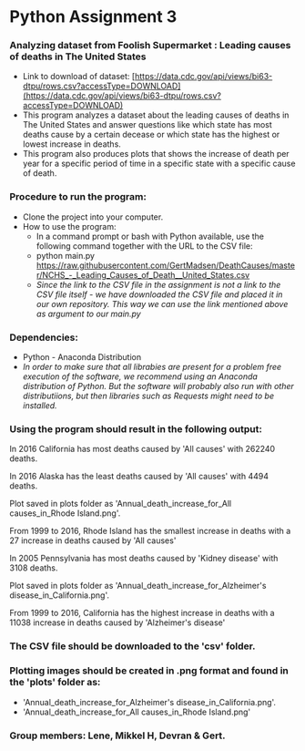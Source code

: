 # Python Assignment 3
### Analyzing dataset from Foolish Supermarket : Leading causes of deaths in The United States

* Link to download of dataset: [https://data.cdc.gov/api/views/bi63-dtpu/rows.csv?accessType=DOWNLOAD](https://data.cdc.gov/api/views/bi63-dtpu/rows.csv?accessType=DOWNLOAD)
* This program analyzes a dataset about the leading causes of deaths in The United States and answer questions like which state has most deaths cause by a certain decease or which state has the highest or lowest increase in deaths. 
* This program also produces plots that shows the increase of death per year for a specific period of time in a specific state with a specific cause of death.

### Procedure to run the program:
* Clone the project into your computer.
* How to use the program:
  * In a command prompt or bash with Python available, use the following command together with the URL to the CSV file: 
  * python main.py https://raw.githubusercontent.com/GertMadsen/DeathCauses/master/NCHS_-_Leading_Causes_of_Death__United_States.csv
  * *Since the link to the CSV file in the assignment is not a link to the CSV file itself - we have downloaded the CSV file and placed it in our own repository. This way we can use the link mentioned above as argument to our main.py*

### Dependencies:
* Python - Anaconda Distribution 
* *In order to make sure that all librabies are present for a problem free execution of the software, we recommend using an Anaconda distribution of Python. But the software will probably also run with other distributiions, but then libraries such as Requests might need to be installed.*

### Using the program should result in the following output:

In 2016 California has most deaths caused by 'All causes' with 262240 deaths.

In 2016 Alaska has the least deaths caused by 'All causes' with 4494 deaths.

Plot saved in plots folder as 'Annual_death_increase_for_All causes_in_Rhode Island.png'.

From 1999 to 2016, Rhode Island has the smallest increase in deaths with a 27 increase in deaths caused by 'All causes'

In 2005 Pennsylvania has most deaths caused by 'Kidney disease' with 3108 deaths.

Plot saved in plots folder as 'Annual_death_increase_for_Alzheimer's disease_in_California.png'.

From 1999 to 2016, California has the highest increase in deaths with a 11038 increase in deaths caused by 'Alzheimer's disease'

### The CSV file should be downloaded to the 'csv' folder.

### Plotting images should be created in .png format and found in the 'plots' folder as: 
* 'Annual_death_increase_for_Alzheimer's disease_in_California.png'.
* 'Annual_death_increase_for_All causes_in_Rhode Island.png'

### Group members: Lene, Mikkel H, Devran & Gert. 
